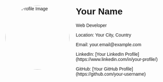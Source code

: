 <!DOCTYPE html>
<html lang="en">
<head>
    <meta charset="UTF-8">
    <meta name="viewport" content="width=device-width, initial-scale=1.0">
    <title>Your Profile</title>
    <style>
        body {
            font-family: Arial, sans-serif;
        }
        .container {
            display: flex;
            align-items: center;
        }
        .profile-image {
            width: 200px; 
            border-radius: 50%;
            margin-right: 20px;
        }
        .profile-details {
            flex-grow: 1;
        }
    </style>
</head>
<body>
    <div class="container">
        <img src="your_profile_image.jpg" alt="Your Profile Image" class="profile-image">
        <div class="profile-details">
            <h1>Your Name</h1>
            <p>Web Developer</p>
            <p>Location: Your City, Country</p>
            <p>Email: your.email@example.com</p>
            <p>LinkedIn: [Your LinkedIn Profile](https://www.linkedin.com/in/your-profile/)</p>
            <p>GitHub: [Your GitHub Profile](https://github.com/your-username)</p>
            <!-- Add more details as needed -->
        </div>
    </div>
</body>
</html>
